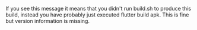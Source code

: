 If you see this message it means that you didn't run build.sh to produce this build, instead you have probably just executed flutter build apk. This is fine but version information is missing.